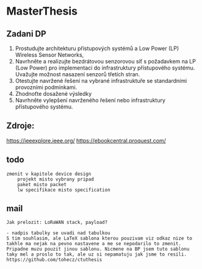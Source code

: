 # MasterThesis

## Zadani DP
1. Prostudujte architekturu přístupových systémů a Low Power (LP) Wireless Sensor Networks, 
2. Navrhněte a realizujte bezdrátovou senzorovou síť s požadavkem na LP (Low Power) pro implementaci do infrastruktury přístupového systému. Uvažujte možnost nasazení senzorů třetích stran.  
3. Otestujte navržené řešení na vybrané infrastruktuře se standardními provozními podmínkami.  
4. Zhodnoťte dosažené výsledky 
5. Navrhněte vylepšení navrženého řešení nebo infrastruktury přístupového systému.


## Zdroje:
https://ieeexplore.ieee.org/
https://ebookcentral.proquest.com/



## todo
    zmenit v kapitole device design   
        projekt misto vybrany pripad
        paket misto packet
        lw specifikace misto specification


## mail
    Jak prelozit: LoRaWAN stack, payload?

    - nadpis tabulky se uvadi nad tabulkou
    S tim souhlasim, ale LaTeX sablona kterou pouzivam viz odkaz nize to takhle ma nejak na pevno nastavene a me se nepodarilo to zmenit. Pripadne muzu pouzit jinou sablonu. Nicmene na BP jsem tuto sablonu taky mel a proslo to tak, ale uz si nepamatuju jak jsme to resili.
    https://github.com/tohecz/ctuthesis

